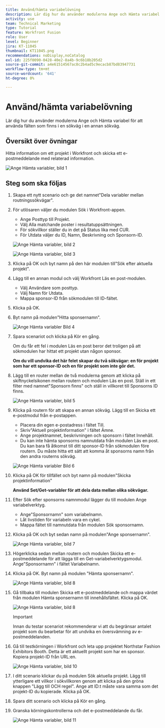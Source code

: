 ```yaml
---
title: Använd/hämta variabelövning
description: Lär dig hur du använder modulerna Ange och Hämta variabel för att använda fälten som finns i en sökväg i en annan sökväg.
activity: use
team: Technical Marketing
type: Tutorial
feature: Workfront Fusion
role: User
level: Beginner
jira: KT-11045
thumbnail: KT11045.png
recommendations: noDisplay,noCatalog
exl-id: 225f0090-0428-40e2-8a4b-9c6b18b205d2
source-git-commit: a4e61514567ac8c2b4ad5c9ecacb87bd83947731
workflow-type: tm+mt
source-wordcount: '641'
ht-degree: 0%

---
```


# Använd/hämta variabelövning

Lär dig hur du använder modulerna Ange och Hämta variabel för att använda fälten som finns i en sökväg i en annan sökväg.

## Översikt över övningar

Hitta information om ett projekt i Workfront och skicka ett e-postmeddelande med relaterad information.

![Ange Hämta variabler, bild 1](../12-exercises/assets/set-get-variables-walkthrough-1.png)

## Steg som ska följas

1. Skapa ett nytt scenario och ge det namnet&quot;Dela variabler mellan routningssökvägar&quot;.
1. För utlösaren väljer du modulen Sök i Workfront-appen.

   + Ange Posttyp till Projekt.
   + Välj Alla matchande poster i resultatuppsättningen.
   + För sökvillkor ställer du in det på Status lika med CUR.
   + För Utdata väljer du ID, Namn, Beskrivning och Sponsorn-ID.

   ![Ange Hämta variabler, bild 2](../12-exercises/assets/set-get-variables-walkthrough-2.png)

   ![Ange Hämta variabler, bild 3](../12-exercises/assets/set-get-variables-walkthrough-3.png)

1. Klicka på OK och byt namn på den här modulen till&quot;Sök efter aktuella projekt&quot;.
1. Lägg till en annan modul och välj Workfront Läs en post-modulen.

   + Välj Användare som posttyp.
   + Välj Namn för Utdata.
   + Mappa sponsor-ID från sökmodulen till ID-fältet.

1. Klicka på OK.
1. Byt namn på modulen&quot;Hitta sponsernamn&quot;.

   ![Ange Hämta variabler Bild 4](../12-exercises/assets/set-get-variables-walkthrough-4.png)

1. Spara scenariot och klicka på Kör en gång.

   Om du får ett fel i modulen Läs en post beror det troligen på att sökmodulen har hittat ett projekt utan någon sponsor.

   **Om du vill undvika det här felet skapar du två sökvägar: en för projekt som har ett sponsor-ID och en för projekt som inte gör det.**

1. Lägg till en router mellan de två modulerna genom att klicka på skiftnyckelsikonen mellan routern och modulen Läs en post. Ställ in ett filter med namnet&quot;Sponsorn finns&quot; och ställ in villkoret till Sponsorns ID finns.

   ![Ange Hämta variabler, bild 5](../12-exercises/assets/set-get-variables-walkthrough-5.png)

1. Klicka på routern för att skapa en annan sökväg. Lägg till en Skicka ett e-postmodul från e-postappen.

   + Placera din egen e-postadress i fältet Till.
   + Skriv&quot;Aktuell projektinformation&quot; i fältet Ämne.
   + Ange projektnamnet, beskrivningen och sponsorn i fältet Innehåll.
   + Du kan inte hämta sponsorns namnutdata från modulen Läs en post. Du kan bara få åtkomst till ditt sponsor-ID från sökmodulen före routern. Du måste hitta ett sätt att komma åt sponsorns namn från den andra routerns sökväg.

   ![Ange Hämta variabler Bild 6](../12-exercises/assets/set-get-variables-walkthrough-6.png)

1. Klicka på OK för tillfället och byt namn på modulen&quot;Skicka projektinformation&quot;

   **Använd Set/Get-variabler för att dela data mellan olika sökvägar.**

1. Efter Sök efter sponsorns namnmodul lägger du till modulen Ange variabelverktyg.

   + Ange&quot;Sponsornamn&quot; som variabelnamn.
   + Låt livstiden för variabeln vara en cykel.
   + Mappa fältet till namnutdata från modulen Sök sponsornamn.

1. Klicka på OK och byt sedan namn på modulen&quot;Ange sponsernamn&quot;.

   ![Ange Hämta variabler, bild 7](../12-exercises/assets/set-get-variables-walkthrough-7.png)

1. Högerklicka sedan mellan routern och modulen Skicka ett e-postmeddelande för att lägga till en Get-variabelverktygsmodul. Ange&quot;Sponsornamn&quot; i fältet Variabelnamn.
1. Klicka på OK. Byt namn på modulen &quot;Hämta sponsernamn&quot;.

   ![Ange Hämta variabler, bild 8](../12-exercises/assets/set-get-variables-walkthrough-8.png)

1. Gå tillbaka till modulen Skicka ett e-postmeddelande och mappa värdet från modulen Hämta sponsernamn till innehållsfältet. Klicka på OK.

   ![Ange Hämta variabler, bild 8](../12-exercises/assets/set-get-variables-walkthrough-8.png)

   >[!IMPORTANT]
   >
   >Innan du testar scenariot rekommenderar vi att du begränsar antalet projekt som du bearbetar för att undvika en översvämning av e-postmeddelanden.

1. Gå till testkörningen i Workfront och leta upp projektet Northstar Fashion Exhibitors Booth. Detta är ett aktuellt projekt som har en sponsor. Kopiera projekt-ID från URL:en.

   ![Ange Hämta variabler, bild 10](../12-exercises/assets/set-get-variables-walkthrough-10.png)

1. I ditt scenario klickar du på modulen Sök aktuella projekt. Lägg till ytterligare ett villkor i sökvillkoren genom att klicka på den gröna knappen &quot;Lägg till OCH regel&quot;. Ange att ID:t måste vara samma som det projekt-ID du kopierade. Klicka på OK.
1. Spara ditt scenario och klicka på Kör en gång.
1. Granska körningskontrollerna och det e-postmeddelande du får.

   ![Ange Hämta variabler, bild 11](../12-exercises/assets/set-get-variables-walkthrough-11.png)
